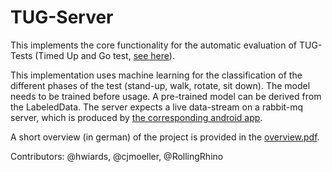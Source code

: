 # TUG-Server
This implements the core functionality for the automatic evaluation of TUG-Tests (Timed Up and Go test, [see here](https://de.wikipedia.org/wiki/Timed_up_and_go_test)).

This implementation uses machine learning for the classification of the different phases of the test (stand-up, walk, rotate, sit down). The model needs to be trained before usage. A pre-trained model can be derived from the LabeledData. The server expects a live data-stream on a rabbit-mq server, which is produced by [the corresponding android app](https://github.com/cjmoeller/tug-app).

A short overview (in german) of the project is provided in the [overview.pdf](/overview.pdf).

Contributors: @hwiards, @cjmoeller, @RollingRhino
